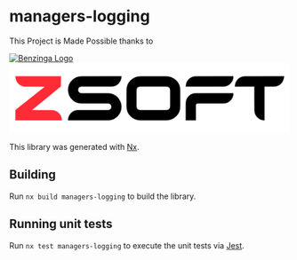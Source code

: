# managers-logging

This Project is Made Possible thanks to

[![Benzinga Logo](https://import.cdn.thinkific.com/222214/D3r5EJy9SZaNsaY7dQsj_Benzinga-logo-navy.svg)](www.benzinga.com)
[![ZSoft Logo](../../../images/ZSoft.png)](https://github.com/znackasha)

This library was generated with [Nx](https://nx.dev).

## Building

Run `nx build managers-logging` to build the library.

## Running unit tests

Run `nx test managers-logging` to execute the unit tests via [Jest](https://jestjs.io).
